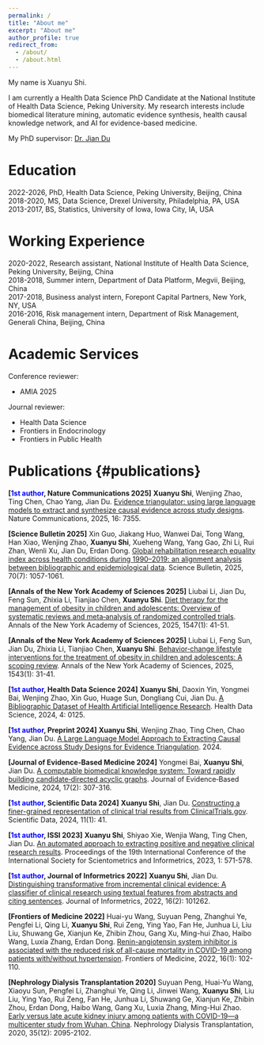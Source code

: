 ```yaml
---
permalink: /
title: "About me"
excerpt: "About me"
author_profile: true
redirect_from: 
  - /about/
  - /about.html
---
```


My name is Xuanyu Shi.

I am currently a Health Data Science PhD Candidate at the National Institute of Health Data Science, Peking University. My research interests include biomedical literature mining, automatic evidence synthesis, health causal knowledge network, and AI for evidence-based medicine.

My PhD supervisor: [Dr. Jian Du](https://www.nihds.pku.edu.cn/en/info/1027/1024.htm)

Education
======

2022-2026, PhD, Health Data Science, Peking University, Beijing, China \
2018-2020, MS, Data Science, Drexel University, Philadelphia, PA, USA \
2013-2017, BS, Statistics, University of Iowa, Iowa City, IA, USA

Working Experience
======

2020-2022, Research assistant, National Institute of Health Data Science, Peking University, Beijing, China \
2018-2018, Summer intern, Department of Data Platform, Megvii, Beijing, China \
2017-2018, Business analyst intern, Forepont Capital Partners, New York, NY, USA \
2016-2016, Risk management intern, Department of Risk Management, Generali China, Beijing, China

Academic Services
======

Conference reviewer:
- AMIA 2025

Journal reviewer:
- Health Data Science
- Frontiers in Endocrinology
- Frontiers in Public Health

Publications {#publications}
======

**[<span style="color: blue; font-weight: bold;">1st author</span>, Nature Communications 2025]** **Xuanyu Shi**, Wenjing Zhao, Ting Chen, Chao Yang, Jian Du. [Evidence triangulator: using large language models to extract and synthesize causal evidence across study designs](https://www.nature.com/articles/s41467-025-62783-x). Nature Communications, 2025, 16: 7355.

**[Science Bulletin 2025]** Xin Guo, Jiakang Huo, Wanwei Dai, Tong Wang, Han Xiao, Wenjing Zhao, **Xuanyu Shi**, Xueheng Wang, Yang Gao, Zhi Li, Rui Zhan, Wenli Xu, Jian Du, Erdan Dong. [Global rehabilitation research equality index across health conditions during 1990–2019: an alignment analysis between bibliographic and epidemiological data](https://www.sciencedirect.com/science/article/pii/S2095927325001744). Science Bulletin, 2025, 70(7): 1057-1061.

**[Annals of the New York Academy of Sciences 2025]** Liubai Li, Jian Du, Feng Sun, Zhixia Li, Tianjiao Chen, **Xuanyu Shi**. [Diet therapy for the management of obesity in children and adolescents: Overview of systematic reviews and meta‐analysis of randomized controlled trials](https://nyaspubs.onlinelibrary.wiley.com/doi/abs/10.1111/nyas.15307). Annals of the New York Academy of Sciences, 2025, 1547(1): 41-51.

**[Annals of the New York Academy of Sciences 2025]** Liubai Li, Feng Sun, Jian Du, Zhixia Li, Tianjiao Chen, **Xuanyu Shi**. [Behavior‐change lifestyle interventions for the treatment of obesity in children and adolescents: A scoping review](https://nyaspubs.onlinelibrary.wiley.com/doi/full/10.1111/nyas.15278). Annals of the New York Academy of Sciences, 2025, 1543(1): 31-41.

**[<span style="color: blue; font-weight: bold;">1st author</span>, Health Data Science 2024]** **Xuanyu Shi**, Daoxin Yin, Yongmei Bai, Wenjing Zhao, Xin Guo, Huage Sun, Dongliang Cui, Jian Du. [A Bibliographic Dataset of Health Artificial Intelligence Research](https://spj.science.org/doi/full/10.34133/hds.0125). Health Data Science, 2024, 4: 0125.

**[<span style="color: blue; font-weight: bold;">1st author</span>, Preprint 2024]** **Xuanyu Shi**, Wenjing Zhao, Ting Chen, Chao Yang, Jian Du. [A Large Language Model Approach to Extracting Causal Evidence across Study Designs for Evidence Triangulation](https://www.medrxiv.org/content/10.1101/2024.03.18.24304457v3). 2024.

**[Journal of Evidence‐Based Medicine 2024]** Yongmei Bai, **Xuanyu Shi**, Jian Du. [A computable biomedical knowledge system: Toward rapidly building candidate‐directed acyclic graphs](https://onlinelibrary.wiley.com/doi/abs/10.1111/jebm.12602). Journal of Evidence‐Based Medicine, 2024, 17(2): 307-316.

**[<span style="color: blue; font-weight: bold;">1st author</span>, Scientific Data 2024]** **Xuanyu Shi**, Jian Du. [Constructing a finer-grained representation of clinical trial results from ClinicalTrials.gov](https://www.nature.com/articles/s41597-023-02869-7). Scientific Data, 2024, 11(1): 41.

**[<span style="color: blue; font-weight: bold;">1st author</span>, ISSI 2023]** **Xuanyu Shi**, Shiyao Xie, Wenjia Wang, Ting Chen, Jian Du. [An automated approach to extracting positive and negative clinical research results](https://arxiv.org/abs/2212.03464). Proceedings of the 19th International Conference of the International Society for Scientometrics and Informetrics, 2023, 1: 571-578.

**[<span style="color: blue; font-weight: bold;">1st author</span>, Journal of Informetrics 2022]** **Xuanyu Shi**, Jian Du. [Distinguishing transformative from incremental clinical evidence: A classifier of clinical research using textual features from abstracts and citing sentences](https://www.sciencedirect.com/science/article/pii/S1751157722000141). Journal of Informetrics, 2022, 16(2): 101262.

**[Frontiers of Medicine 2022]** Huai-yu Wang, Suyuan Peng, Zhanghui Ye, Pengfei Li, Qing Li, **Xuanyu Shi**, Rui Zeng, Ying Yao, Fan He, Junhua Li, Liu Liu, Shuwang Ge, Xianjun Ke, Zhibin Zhou, Gang Xu, Ming-hui Zhao, Haibo Wang, Luxia Zhang, Erdan Dong. [Renin-angiotensin system inhibitor is associated with the reduced risk of all-cause mortality in COVID-19 among patients with/without hypertension](https://link.springer.com/article/10.1007/s11684-021-0850-9). Frontiers of Medicine, 2022, 16(1): 102-110.

**[Nephrology Dialysis Transplantation 2020]** Suyuan Peng, Huai-Yu Wang, Xiaoyu Sun, Pengfei Li, Zhanghui Ye, Qing Li, Jinwei Wang, **Xuanyu Shi**, Liu Liu, Ying Yao, Rui Zeng, Fan He, Junhua Li, Shuwang Ge, Xianjun Ke, Zhibin Zhou, Erdan Dong, Haibo Wang, Gang Xu, Luxia Zhang, Ming-Hui Zhao. [Early versus late acute kidney injury among patients with COVID-19—a multicenter study from Wuhan, China](https://academic.oup.com/ndt/article-abstract/35/12/2095/6020340). Nephrology Dialysis Transplantation, 2020, 35(12): 2095-2102.
